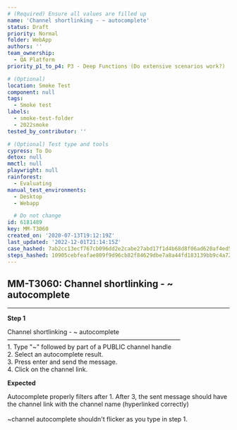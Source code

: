 ```yaml
---
# (Required) Ensure all values are filled up
name: 'Channel shortlinking - ~ autocomplete'
status: Draft
priority: Normal
folder: WebApp
authors: ''
team_ownership:
  - QA Platform
priority_p1_to_p4: P3 - Deep Functions (Do extensive scenarios work?)

# (Optional)
location: Smoke Test
component: null
tags:
  - Smoke test
labels:
  - smoke-test-folder
  - 2022smoke
tested_by_contributor: ''

# (Optional) Test type and tools
cypress: To Do
detox: null
mmctl: null
playwright: null
rainforest:
  - Evaluating
manual_test_environments:
  - Desktop
  - Webapp

  # Do not change
id: 6181489
key: MM-T3060
created_on: '2020-07-13T19:12:19Z'
last_updated: '2022-12-01T21:14:15Z'
case_hashed: 7ab2cc13ecf767cb096dd2e2cabe27abd17f1d4b68d8f06ad620af4ed59f2ae445a5c667e8cfb428b5bad3d87dc3d5e9
steps_hashed: 10905cebfeafae809f9d96cb82f84629dbe7a8a44fd183139bb9c4a72021ef35f3cf461b5374ff5116283cba3118d9d6
---
```


<!-- (Auto-generated) Based on frontmatter's "key" and "name" -->

## MM-T3060: Channel shortlinking - ~ autocomplete

---

**Step 1**

Channel shortlinking - \~ autocomplete\
————————————————————————————\
1\. Type "\~" followed by part of a PUBLIC channel handle\
2\. Select an autocomplete result.\
3\. Press enter and send the message.\
4\. Click on the channel link.

**Expected**

Autocomplete properly filters after 1. After 3, the sent message should have the channel link with the channel name (hyperlinked correctly)\
\
\~channel autocomplete shouldn't flicker as you type in step 1.
